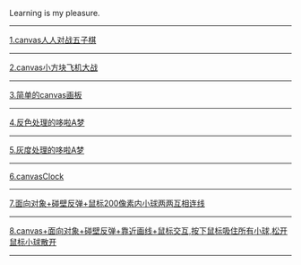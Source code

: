 Learning is my pleasure.
<hr>
<a href="https://1429880240.github.io/canvas/canvas人人对战五子棋/gobang.html">1.canvas人人对战五子棋</a>
<hr>
<a href="https://1429880240.github.io/canvas/canvas小方块飞机大战/airplane.html">2.canvas小方块飞机大战</a>
<hr>
<a href="https://1429880240.github.io/canvas/canvas画板/canvasDraw.html">3.简单的canvas画板</a>
<hr>
<a href="https://1429880240.github.io/canvas/反色处理的哆啦A梦/1.html">4.反色处理的哆啦A梦</a>
<hr>
<a href="https://1429880240.github.io/canvas/灰度处理的哆啦A梦/1.html">5.灰度处理的哆啦A梦</a>
<hr>
<a href="https://1429880240.github.io/canvas/canvas钟表/canvasClock.html">6.canvasClock</a>
<hr>
<a href="https://1429880240.github.io/canvas/面向对象+碰壁反弹+鼠标200像素内小球两两互相连线/cnavasTwo.html">7.面向对象+碰壁反弹+鼠标200像素内小球两两互相连线</a>
<hr>
<a href="https://1429880240.github.io/canvas/canvas+面向对象+碰壁反弹+靠近画线+鼠标交互,按下鼠标吸住所有小球,松开鼠标小球散开/cnavasOne.html">8.canvas+面向对象+碰壁反弹+靠近画线+鼠标交互,按下鼠标吸住所有小球,松开鼠标小球散开</a>
<hr>



